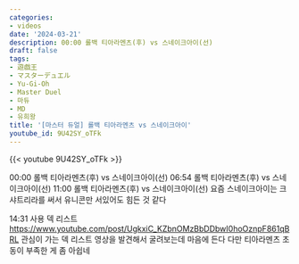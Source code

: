 ```yaml
---
categories:
- videos
date: '2024-03-21'
description: 00:00 롤백 티아라멘츠(후) vs 스네이크아이(선)
draft: false
tags:
- 遊戯王
- マスターデュエル
- Yu-Gi-Oh
- Master Duel
- 마듀
- MD
- 유희왕
title: '[마스터 듀얼] 롤백 티아라멘츠 vs 스네이크아이'
youtube_id: 9U42SY_oTFk
---
```



{{< youtube 9U42SY_oTFk >}}

00:00 롤백 티아라멘츠(후) vs 스네이크아이(선)
06:54 롤백 티아라멘츠(후) vs 스네이크아이(선)
11:00 롤백 티아라멘츠(후) vs 스네이크아이(선)
요즘 스네이크아이는 크샤트리라를 써서 유니콘만 서있어도 힘든 것 같다

14:31 사용 덱 리스트
https://www.youtube.com/post/UgkxiC_KZbnOMzBbDDbwI0hoOznpF861qBRL
관심이 가는 덱 리스트 영상을 발견해서 굴려보는데 마음에 든다
다만 티아라멘츠 초동이 부족한 게 좀 아쉽네
